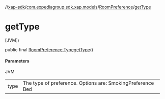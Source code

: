 //[xap-sdk](../../../index.md)/[com.expediagroup.sdk.xap.models](../index.md)/[RoomPreference](index.md)/[getType](get-type.md)

# getType

[JVM]\

public final [RoomPreference.Type](-type/index.md)[getType](get-type.md)()

#### Parameters

JVM

| | |
|---|---|
| type | The type of preference. Options are: SmokingPreference Bed |
